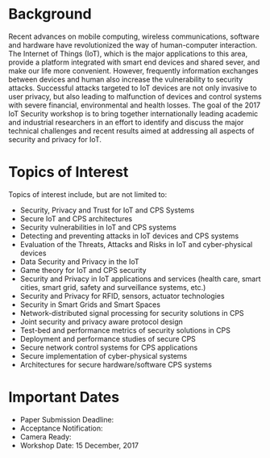 # Background

Recent advances on mobile computing, wireless communications, software and hardware have revolutionized the way of human-computer interaction. The Internet of Things (IoT), which is the major applications to this area, provide a platform integrated with smart end devices and shared sever, and make our life more convenient. However, frequently information exchanges between devices and human also increase the vulnerability to security attacks. Successful attacks targeted to IoT devices are not only invasive to user privacy, but also leading to malfunction of devices and control systems with severe financial, environmental and health losses. The goal of the 2017 IoT Security workshop is to bring together internationally leading academic and industrial researchers in an effort to identify and discuss the major technical challenges and recent results aimed at addressing all aspects of security and privacy for IoT.

# Topics of Interest
Topics of interest include, but are not limited to:
- Security, Privacy and Trust for IoT and CPS Systems
- Secure IoT and CPS architectures 
- Security vulnerabilities in IoT and CPS systems
- Detecting and preventing attacks in IoT devices and CPS systems
- Evaluation of the Threats, Attacks and Risks in IoT and cyber-physical devices
- Data Security and Privacy in the IoT 
- Game theory for IoT and CPS security
- Security and Privacy in IoT applications and services (health care, smart cities, smart grid, safety and surveillance systems, etc.)
- Security and Privacy for RFID, sensors, actuator technologies
- Security in Smart Grids and Smart Spaces
- Network-distributed signal processing for security solutions in CPS
- Joint security and privacy aware protocol design
- Test-bed and performance metrics of security solutions in CPS
- Deployment and performance studies of secure CPS
- Secure network control systems for CPS applications
- Secure implementation of cyber-physical systems
- Architectures for secure hardware/software CPS systems
 
# Important Dates
- Paper Submission Deadline:
- Acceptance Notification:
- Camera Ready:
- Workshop Date: 15 December, 2017
